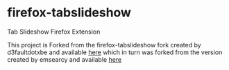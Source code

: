 firefox-tabslideshow
====================

Tab Slideshow Firefox Extension

This project is Forked from the firefox-tabslideshow fork created by d3faultdotxbe and available [here](https://github.com/d3faultdotxbe/firefox-tabslideshow) which in turn was forked from the version created by emsearcy and available [here](https://github.com/emsearcy/firefox-tabslideshow)